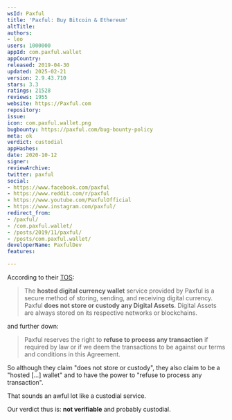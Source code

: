 ```yaml
---
wsId: Paxful
title: 'Paxful: Buy Bitcoin & Ethereum'
altTitle: 
authors:
- leo
users: 1000000
appId: com.paxful.wallet
appCountry: 
released: 2019-04-30
updated: 2025-02-21
version: 2.9.43.710
stars: 3.3
ratings: 21528
reviews: 1955
website: https://Paxful.com
repository: 
issue: 
icon: com.paxful.wallet.png
bugbounty: https://paxful.com/bug-bounty-policy
meta: ok
verdict: custodial
appHashes: 
date: 2020-10-12
signer: 
reviewArchive: 
twitter: paxful
social:
- https://www.facebook.com/paxful
- https://www.reddit.com/r/paxful
- https://www.youtube.com/PaxfulOfficial
- https://www.instagram.com/paxful/
redirect_from:
- /paxful/
- /com.paxful.wallet/
- /posts/2019/11/paxful/
- /posts/com.paxful.wallet/
developerName: PaxfulDev
features: 

---
```


According to their [TOS](https://paxful.com/terms-of-service):

> The **hosted digital currency wallet** service provided by Paxful is a secure
  method of storing, sending, and receiving digital currency. Paxful
  **does not store or custody any Digital Assets**. Digital Assets are always
  stored on its respective networks or blockchains.

and further down:

> Paxful reserves the right to **refuse to process any transaction** if required
  by law or if we deem the transactions to be against our terms and conditions
  in this Agreement.

So although they claim "does not store or custody", they also claim to be a
"hosted [...] wallet" and to have the power to "refuse to process any
transaction".

That sounds an awful lot like a custodial service.

Our verdict thus is: **not verifiable** and probably custodial.
